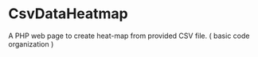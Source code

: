# CsvDataHeatmap
A PHP web page to create heat-map from provided CSV file. ( basic code organization )
